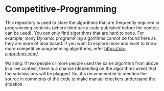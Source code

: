 # Competitive-Programming

This repository is used to store the algorithms that are frequently required in programming contests (where third party code published before the contest can be used). You can only find algorithms that are hard to code. For example, many Dynamic programming algorithms cannot be found here as they are more of idea based.
If you want to explore more and want to know more competitive programming algorithms, refer https://cp-algorithms.com/.

Warning: If two people or more people used the same algorithm from above in a live contest, there is a chance (depending on the algorithms used) that the submissions will be plagged. So, it's recommended to mention the source in comments of the code to make manual checkers understand the situation.
